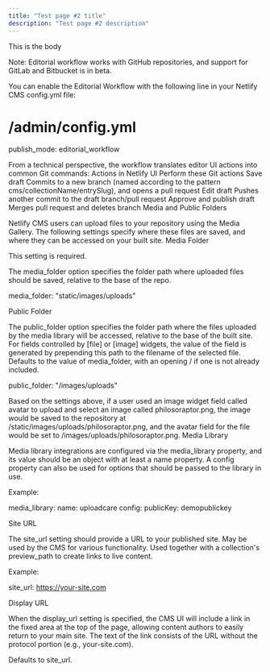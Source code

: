 ```yaml
---
title: "Test page #2 title"
description: "Test page #2 description"
---
```

This is the body

Note: Editorial workflow works with GitHub repositories, and support for GitLab and Bitbucket is in beta.

You can enable the Editorial Workflow with the following line in your Netlify CMS config.yml file:

# /admin/config.yml
publish_mode: editorial_workflow

From a technical perspective, the workflow translates editor UI actions into common Git commands:
Actions in Netlify UI 	Perform these Git actions
Save draft 	Commits to a new branch (named according to the pattern cms/collectionName/entrySlug), and opens a pull request
Edit draft 	Pushes another commit to the draft branch/pull request
Approve and publish draft 	Merges pull request and deletes branch
Media and Public Folders

Netlify CMS users can upload files to your repository using the Media Gallery. The following settings specify where these files are saved, and where they can be accessed on your built site.
Media Folder

This setting is required.

The media_folder option specifies the folder path where uploaded files should be saved, relative to the base of the repo.

media_folder: "static/images/uploads"

Public Folder

The public_folder option specifies the folder path where the files uploaded by the media library will be accessed, relative to the base of the built site. For fields controlled by [file] or [image] widgets, the value of the field is generated by prepending this path to the filename of the selected file. Defaults to the value of media_folder, with an opening / if one is not already included.

public_folder: "/images/uploads"

Based on the settings above, if a user used an image widget field called avatar to upload and select an image called philosoraptor.png, the image would be saved to the repository at /static/images/uploads/philosoraptor.png, and the avatar field for the file would be set to /images/uploads/philosoraptor.png.
Media Library

Media library integrations are configured via the media_library property, and its value should be an object with at least a name property. A config property can also be used for options that should be passed to the library in use.

Example:

media_library:
  name: uploadcare
  config:
    publicKey: demopublickey

Site URL

The site_url setting should provide a URL to your published site. May be used by the CMS for various functionality. Used together with a collection's preview_path to create links to live content.

Example:

site_url: https://your-site.com

Display URL

When the display_url setting is specified, the CMS UI will include a link in the fixed area at the top of the page, allowing content authors to easily return to your main site. The text of the link consists of the URL without the protocol portion (e.g., your-site.com).

Defaults to site_url.
